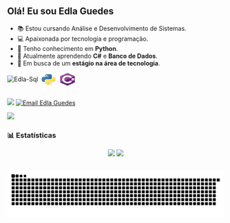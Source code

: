 ## Olá! Eu sou Edla Guedes

- 📚 Estou cursando Análise e Desenvolvimento de Sistemas.
- 💻 Apaixonada por tecnologia e programação.
- 🐍 Tenho conhecimento em **Python**.
- 🧠 Atualmente aprendendo **C#** e **Banco de Dados**. 
- 🎯 Em busca de um **estágio na área de tecnologia**.

<div>
<img align="center" alt="Edla-Sql" height="30" width="40" src="https://cdn.jsdelivr.net/gh/devicons/devicon@latest/icons/azuresqldatabase/azuresqldatabase-original.svg" />
<img align="center" alt="Edla-Python" height="30" width="40" src="https://raw.githubusercontent.com/devicons/devicon/master/icons/python/python-original.svg">
<img align="center" alt="Edla-Csharp" height="30" width="40" src="https://raw.githubusercontent.com/devicons/devicon/master/icons/csharp/csharp-original.svg">
<div>
  
##
  
<div>
<a href="https://www.linkedin.com/in/edla-guedes-02187a261" target="_blank"><img src="https://img.shields.io/badge/-LinkedIn-%230077B5?style=for-the-badge&logo=linkedin&logoColor=white" target="_blank"></a> 
  <a href="mailto:edla.mendonca@gmail.com" target="_blank">
  <img src="https://img.shields.io/badge/-Gmail-%23333?style=for-the-badge&logo=gmail&logoColor=white" alt="Email Edla Guedes" />
</a>

<a href = "mailto:edla.mendonca@gmail.com"><img src="https://img.shields.io/badge/-Gmail-%23333?style=for-the-badge&logo=gmail&logoColor=white" target="_blank"></a>
<div>
  
 ### 📊 Estatísticas
<p align="center">
  <img 
    src="https://github-readme-stats.vercel.app/api?username=edlaguedes&show_icons=true&theme=tokyonight&include_all_commits=true&locale=pt-br" 
    width="48%"
  />
  <img 
    src="https://github-readme-stats.vercel.app/api/top-langs/?username=edlaguedes&theme=tokyonight&layout=compact&custom_title=Tecnologias&langs_count=9" 
    width="48%"
  />
</p>

##
<img src="https://raw.githubusercontent.com/edlaguedes/edlaguedes/output/snake.svg" alt="Snake animation" />

###




 
